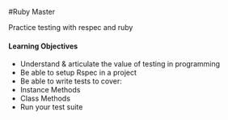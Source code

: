 #Ruby Master

Practice testing with respec and ruby

<h4> Learning Objectives</h4>

* Understand & articulate the value of testing in programming
* Be able to setup Rspec in a project
* Be able to write tests to cover:
* Instance Methods
* Class Methods
* Run your test suite